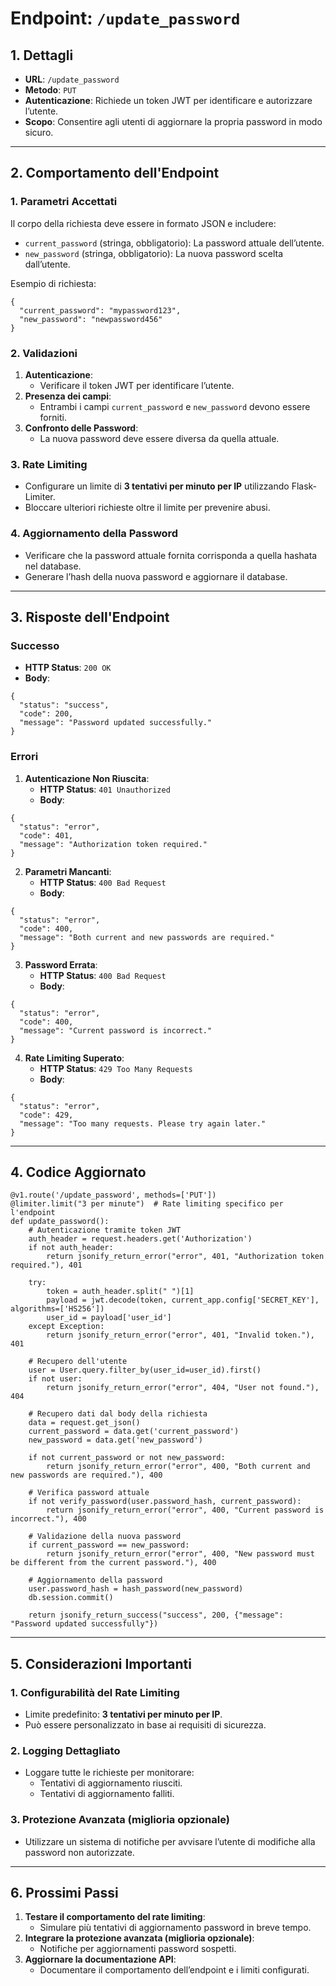 # Endpoint: `/update_password`

## 1. Dettagli
- **URL**: `/update_password`
- **Metodo**: `PUT`
- **Autenticazione**: Richiede un token JWT per identificare e autorizzare l’utente.
- **Scopo**: Consentire agli utenti di aggiornare la propria password in modo sicuro.

---

## 2. Comportamento dell'Endpoint

### 1. Parametri Accettati
Il corpo della richiesta deve essere in formato JSON e includere:
- `current_password` (stringa, obbligatorio): La password attuale dell’utente.
- `new_password` (stringa, obbligatorio): La nuova password scelta dall’utente.

Esempio di richiesta:
```
{
  "current_password": "mypassword123",
  "new_password": "newpassword456"
}
```

### 2. Validazioni
1. **Autenticazione**:
   - Verificare il token JWT per identificare l’utente.
2. **Presenza dei campi**:
   - Entrambi i campi `current_password` e `new_password` devono essere forniti.
3. **Confronto delle Password**:
   - La nuova password deve essere diversa da quella attuale.

### 3. Rate Limiting
- Configurare un limite di **3 tentativi per minuto per IP** utilizzando Flask-Limiter.
- Bloccare ulteriori richieste oltre il limite per prevenire abusi.

### 4. Aggiornamento della Password
- Verificare che la password attuale fornita corrisponda a quella hashata nel database.
- Generare l’hash della nuova password e aggiornare il database.

---

## 3. Risposte dell'Endpoint

### Successo
- **HTTP Status**: `200 OK`
- **Body**:
```
{
  "status": "success",
  "code": 200,
  "message": "Password updated successfully."
}
```

### Errori

1. **Autenticazione Non Riuscita**:
   - **HTTP Status**: `401 Unauthorized`
   - **Body**:
```
{
  "status": "error",
  "code": 401,
  "message": "Authorization token required."
}
```

2. **Parametri Mancanti**:
   - **HTTP Status**: `400 Bad Request`
   - **Body**:
```
{
  "status": "error",
  "code": 400,
  "message": "Both current and new passwords are required."
}
```

3. **Password Errata**:
   - **HTTP Status**: `400 Bad Request`
   - **Body**:
```
{
  "status": "error",
  "code": 400,
  "message": "Current password is incorrect."
}
```

4. **Rate Limiting Superato**:
   - **HTTP Status**: `429 Too Many Requests`
   - **Body**:
```
{
  "status": "error",
  "code": 429,
  "message": "Too many requests. Please try again later."
}
```

---

## 4. Codice Aggiornato

```
@v1.route('/update_password', methods=['PUT'])
@limiter.limit("3 per minute")  # Rate limiting specifico per l'endpoint
def update_password():
    # Autenticazione tramite token JWT
    auth_header = request.headers.get('Authorization')
    if not auth_header:
        return jsonify_return_error("error", 401, "Authorization token required."), 401

    try:
        token = auth_header.split(" ")[1]
        payload = jwt.decode(token, current_app.config['SECRET_KEY'], algorithms=['HS256'])
        user_id = payload['user_id']
    except Exception:
        return jsonify_return_error("error", 401, "Invalid token."), 401

    # Recupero dell'utente
    user = User.query.filter_by(user_id=user_id).first()
    if not user:
        return jsonify_return_error("error", 404, "User not found."), 404

    # Recupero dati dal body della richiesta
    data = request.get_json()
    current_password = data.get('current_password')
    new_password = data.get('new_password')

    if not current_password or not new_password:
        return jsonify_return_error("error", 400, "Both current and new passwords are required."), 400

    # Verifica password attuale
    if not verify_password(user.password_hash, current_password):
        return jsonify_return_error("error", 400, "Current password is incorrect."), 400

    # Validazione della nuova password
    if current_password == new_password:
        return jsonify_return_error("error", 400, "New password must be different from the current password."), 400

    # Aggiornamento della password
    user.password_hash = hash_password(new_password)
    db.session.commit()

    return jsonify_return_success("success", 200, {"message": "Password updated successfully"})
```

---

## 5. Considerazioni Importanti

### 1. **Configurabilità del Rate Limiting**
   - Limite predefinito: **3 tentativi per minuto per IP**.
   - Può essere personalizzato in base ai requisiti di sicurezza.

### 2. **Logging Dettagliato**
   - Loggare tutte le richieste per monitorare:
     - Tentativi di aggiornamento riusciti.
     - Tentativi di aggiornamento falliti.

### 3. **Protezione Avanzata (miglioria opzionale)**
   - Utilizzare un sistema di notifiche per avvisare l’utente di modifiche alla password non autorizzate.

---

## 6. Prossimi Passi

1. **Testare il comportamento del rate limiting**:
   - Simulare più tentativi di aggiornamento password in breve tempo.
2. **Integrare la protezione avanzata (miglioria opzionale)**:
   - Notifiche per aggiornamenti password sospetti.
3. **Aggiornare la documentazione API**:
   - Documentare il comportamento dell’endpoint e i limiti configurati.
